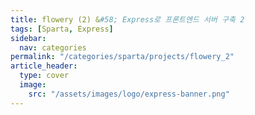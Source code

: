 ```yaml
---
title: flowery (2) &#58; Express로 프론트엔드 서버 구축 2
tags: [Sparta, Express]
sidebar:
  nav: categories
permalink: "/categories/sparta/projects/flowery_2"
article_header:
  type: cover
  image:
    src: "/assets/images/logo/express-banner.png"
---
```


<!-- more -->

<br/>
